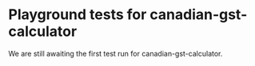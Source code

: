 # Playground tests for canadian-gst-calculator
We are still awaiting the first test run for canadian-gst-calculator.
